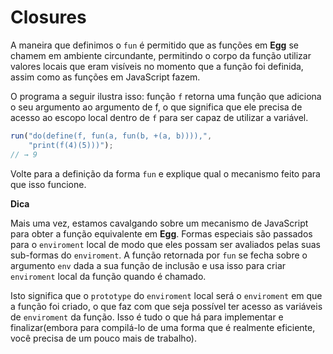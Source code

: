# Closures

A maneira que definimos o `fun` é permitido que as funções em **Egg** se chamem em ambiente circundante, permitindo o corpo da função utilizar valores locais que eram visíveis no momento que a função foi definida, assim como as funções em JavaScript fazem.

O programa a seguir ilustra isso: função `f` retorna uma função que adiciona o seu argumento ao argumento de f, o que significa que ele precisa de acesso ao escopo local dentro de `f` para ser capaz de utilizar a variável.

```js
run("do(define(f, fun(a, fun(b, +(a, b)))),",
    "print(f(4)(5)))");
// → 9
```

Volte para a definição da forma `fun` e explique qual o mecanismo feito para que isso funcione.

**Dica**

Mais uma vez, estamos cavalgando sobre um mecanismo de JavaScript para obter a função equivalente em **Egg**. Formas especiais são passados para o `enviroment` local de modo que eles possam ser avaliados pelas suas sub-formas do `enviroment`. A função retornada por `fun` se fecha sobre o argumento `env` dada a sua função de inclusão e usa isso para criar `enviroment` local da função quando é chamado.

Isto significa que o `prototype` do `enviroment` local será o `enviroment` em que a função foi criado, o que faz com que seja possível ter acesso as variáveis de `enviroment` da função. Isso é tudo o que há para implementar e finalizar(embora para compilá-lo de uma forma que é realmente eficiente, você precisa de um pouco mais de trabalho).
